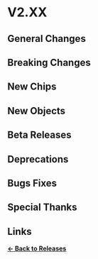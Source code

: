 # V2.XX

## General Changes

## Breaking Changes

## New Chips

## New Objects

## Beta Releases

## Deprecations

## Bugs Fixes

## Special Thanks

## Links

**[<- Back to Releases](https://tyleo-rec.github.io/CircuitsV2Resources/releases/)**
